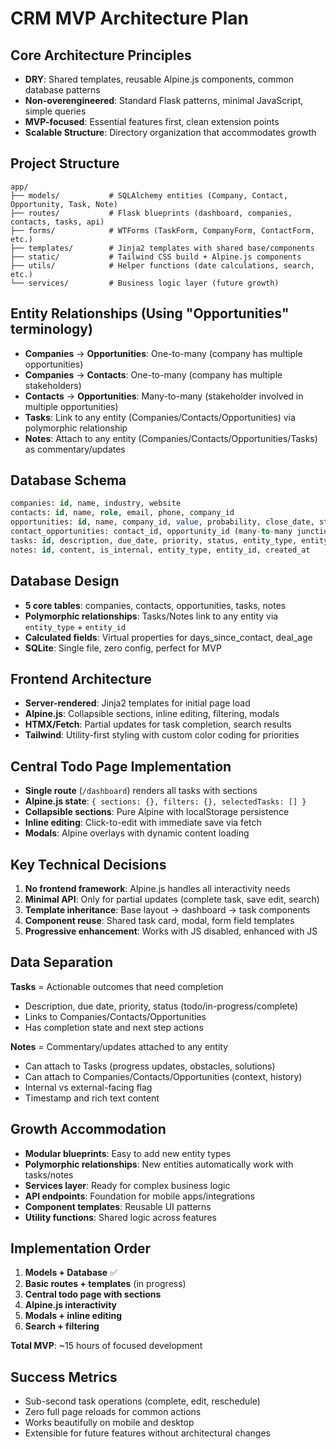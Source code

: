 # CRM MVP Architecture Plan

## Core Architecture Principles
- **DRY**: Shared templates, reusable Alpine.js components, common database patterns
- **Non-overengineered**: Standard Flask patterns, minimal JavaScript, simple queries
- **MVP-focused**: Essential features first, clean extension points
- **Scalable Structure**: Directory organization that accommodates growth

## Project Structure
```
app/
├── models/           # SQLAlchemy entities (Company, Contact, Opportunity, Task, Note)
├── routes/           # Flask blueprints (dashboard, companies, contacts, tasks, api)
├── forms/            # WTForms (TaskForm, CompanyForm, ContactForm, etc.)
├── templates/        # Jinja2 templates with shared base/components
├── static/           # Tailwind CSS build + Alpine.js components
├── utils/            # Helper functions (date calculations, search, etc.)
└── services/         # Business logic layer (future growth)
```

## Entity Relationships (Using "Opportunities" terminology)
- **Companies** → **Opportunities**: One-to-many (company has multiple opportunities)
- **Companies** → **Contacts**: One-to-many (company has multiple stakeholders) 
- **Contacts** → **Opportunities**: Many-to-many (stakeholder involved in multiple opportunities)
- **Tasks**: Link to any entity (Companies/Contacts/Opportunities) via polymorphic relationship
- **Notes**: Attach to any entity (Companies/Contacts/Opportunities/Tasks) as commentary/updates

## Database Schema
```sql
companies: id, name, industry, website
contacts: id, name, role, email, phone, company_id
opportunities: id, name, company_id, value, probability, close_date, stage
contact_opportunities: contact_id, opportunity_id (many-to-many junction)
tasks: id, description, due_date, priority, status, entity_type, entity_id
notes: id, content, is_internal, entity_type, entity_id, created_at
```

## Database Design
- **5 core tables**: companies, contacts, opportunities, tasks, notes
- **Polymorphic relationships**: Tasks/Notes link to any entity via `entity_type` + `entity_id`
- **Calculated fields**: Virtual properties for days_since_contact, deal_age
- **SQLite**: Single file, zero config, perfect for MVP

## Frontend Architecture
- **Server-rendered**: Jinja2 templates for initial page load
- **Alpine.js**: Collapsible sections, inline editing, filtering, modals
- **HTMX/Fetch**: Partial updates for task completion, search results
- **Tailwind**: Utility-first styling with custom color coding for priorities

## Central Todo Page Implementation
- **Single route** (`/dashboard`) renders all tasks with sections
- **Alpine.js state**: `{ sections: {}, filters: {}, selectedTasks: [] }`
- **Collapsible sections**: Pure Alpine with localStorage persistence
- **Inline editing**: Click-to-edit with immediate save via fetch
- **Modals**: Alpine overlays with dynamic content loading

## Key Technical Decisions
1. **No frontend framework**: Alpine.js handles all interactivity needs
2. **Minimal API**: Only for partial updates (complete task, save edit, search)
3. **Template inheritance**: Base layout → dashboard → task components
4. **Component reuse**: Shared task card, modal, form field templates
5. **Progressive enhancement**: Works with JS disabled, enhanced with JS

## Data Separation
**Tasks** = Actionable outcomes that need completion
- Description, due date, priority, status (todo/in-progress/complete)
- Links to Companies/Contacts/Opportunities
- Has completion state and next step actions

**Notes** = Commentary/updates attached to any entity
- Can attach to Tasks (progress updates, obstacles, solutions)
- Can attach to Companies/Contacts/Opportunities (context, history)
- Internal vs external-facing flag
- Timestamp and rich text content

## Growth Accommodation
- **Modular blueprints**: Easy to add new entity types
- **Polymorphic relationships**: New entities automatically work with tasks/notes
- **Services layer**: Ready for complex business logic
- **API endpoints**: Foundation for mobile apps/integrations
- **Component templates**: Reusable UI patterns
- **Utility functions**: Shared logic across features

## Implementation Order
1. **Models + Database** ✅
2. **Basic routes + templates** (in progress)
3. **Central todo page with sections** 
4. **Alpine.js interactivity**
5. **Modals + inline editing**
6. **Search + filtering**

**Total MVP**: ~15 hours of focused development

## Success Metrics
- Sub-second task operations (complete, edit, reschedule)
- Zero full page reloads for common actions
- Works beautifully on mobile and desktop
- Extensible for future features without architectural changes